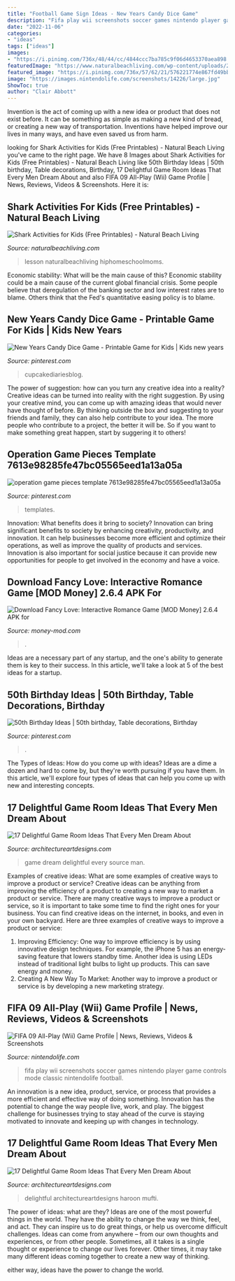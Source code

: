 ```yaml
---
title: "Football Game Sign Ideas - New Years Candy Dice Game"
description: "Fifa play wii screenshots soccer games nintendo player game controls mode classic nintendolife football"
date: "2022-11-06"
categories:
- "ideas"
tags: ["ideas"]
images:
- "https://i.pinimg.com/736x/48/44/cc/4844ccc7ba785c9f06d4653370aea898.jpg"
featuredImage: "https://www.naturalbeachliving.com/wp-content/uploads/2016/06/shark-printables-pin.jpg"
featured_image: "https://i.pinimg.com/736x/57/62/21/576221774e867fd49bbd2a9f152e68de.jpg"
image: "https://images.nintendolife.com/screenshots/14226/large.jpg"
ShowToc: true
author: "Clair Abbott"
---
```



Invention is the act of coming up with a new idea or product that does not exist before. It can be something as simple as making a new kind of bread, or creating a new way of transportation. Inventions have helped improve our lives in many ways, and have even saved us from harm.

	

		
looking for Shark Activities for Kids (Free Printables) - Natural Beach Living you've came to the right page. We have 8 Images about Shark Activities for Kids (Free Printables) - Natural Beach Living like 50th Birthday Ideas | 50th birthday, Table decorations, Birthday, 17 Delightful Game Room Ideas That Every Men Dream About and also FIFA 09 All-Play (Wii) Game Profile | News, Reviews, Videos &amp; Screenshots. Here it is:
		
    
## Shark Activities For Kids (Free Printables) - Natural Beach Living

<img loading=lazy src="https://www.naturalbeachliving.com/wp-content/uploads/2016/06/shark-printables-pin.jpg" onerror="this.onerror=null;this.src='https://tse1.mm.bing.net/th?id=OIP.vdN4wcc7uK9XopOjbCRuxAHaLH&amp;pid=15.1';" alt="Shark Activities for Kids (Free Printables) - Natural Beach Living">

_Source: naturalbeachliving.com_

>lesson naturalbeachliving hiphomeschoolmoms. 

	

Economic stability: What will be the main cause of this?
Economic stability could be a main cause of the current global financial crisis. Some people believe that deregulation of the banking sector and low interest rates are to blame. Others think that the Fed's quantitative easing policy is to blame.

    
## New Years Candy Dice Game - Printable Game For Kids | Kids New Years

<img loading=lazy src="https://i.pinimg.com/736x/48/44/cc/4844ccc7ba785c9f06d4653370aea898.jpg" onerror="this.onerror=null;this.src='https://tse1.mm.bing.net/th?id=OIP.r9pkSnNqtAnROjzARc-A_gHaKX&amp;pid=15.1';" alt="New Years Candy Dice Game - Printable Game for Kids | Kids new years">

_Source: pinterest.com_

>cupcakediariesblog. 

	

The power of suggestion: how can you turn any creative idea into a reality?
Creative ideas can be turned into reality with the right suggestion. By using your creative mind, you can come up with amazing ideas that would never have thought of before. By thinking outside the box and suggesting to your friends and family, they can also help contribute to your idea. The more people who contribute to a project, the better it will be. So if you want to make something great happen, start by suggering it to others!

    
## Operation Game Pieces Template 7613e98285fe47bc05565eed1a13a05a

<img loading=lazy src="https://i.pinimg.com/736x/25/e0/6e/25e06e1e474390879af2a479ea87ec87.jpg" onerror="this.onerror=null;this.src='https://tse3.mm.bing.net/th?id=OIP.Omu9a6mr_rcH1Y640OE3ZwHaJ3&amp;pid=15.1';" alt="operation game pieces template 7613e98285fe47bc05565eed1a13a05a">

_Source: pinterest.com_

>templates. 

	

Innovation: What benefits does it bring to society?
Innovation can bring significant benefits to society by enhancing creativity, productivity, and innovation. It can help businesses become more efficient and optimize their operations, as well as improve the quality of products and services. Innovation is also important for social justice because it can provide new opportunities for people to get involved in the economy and have a voice.

    
## Download Fancy Love: Interactive Romance Game [MOD Money] 2.6.4 APK For

<img loading=lazy src="https://money-mod.com/uploads/images/3285/original/fancy-love-interactive-romance-game-2.jpg" onerror="this.onerror=null;this.src='https://tse4.mm.bing.net/th?id=OIP.dsU1_1WEpn5kAB-ATN3pdQAAAA&amp;pid=15.1';" alt="Download Fancy Love: Interactive Romance Game [MOD Money] 2.6.4 APK for">

_Source: money-mod.com_

>. 

	

Ideas are a necessary part of any startup, and the one's ability to generate them is key to their success. In this article, we'll take a look at 5 of the best ideas for a startup.

    
## 50th Birthday Ideas | 50th Birthday, Table Decorations, Birthday

<img loading=lazy src="https://i.pinimg.com/736x/57/62/21/576221774e867fd49bbd2a9f152e68de.jpg" onerror="this.onerror=null;this.src='https://tse3.mm.bing.net/th?id=OIP.0K9vtAi-U_4GZ8sotCAmGAHaJ3&amp;pid=15.1';" alt="50th Birthday Ideas | 50th birthday, Table decorations, Birthday">

_Source: pinterest.com_

>. 

	

The Types of Ideas: How do you come up with ideas?
Ideas are a dime a dozen and hard to come by, but they're worth pursuing if you have them. In this article, we'll explore four types of ideas that can help you come up with new and interesting concepts.

    
## 17 Delightful Game Room Ideas That Every Men Dream About

<img loading=lazy src="https://www.architectureartdesigns.com/wp-content/uploads/2015/10/49.jpg" onerror="this.onerror=null;this.src='https://tse4.mm.bing.net/th?id=OIP.mo89v_oqh4GbMsQbkfG6SAHaFj&amp;pid=15.1';" alt="17 Delightful Game Room Ideas That Every Men Dream About">

_Source: architectureartdesigns.com_

>game dream delightful every source man. 

	

Examples of creative ideas: What are some examples of creative ways to improve a product or service?
Creative ideas can be anything from improving the efficiency of a product to creating a new way to market a product or service. There are many creative ways to improve a product or service, so it is important to take some time to find the right ones for your business. You can find creative ideas on the internet, in books, and even in your own backyard. Here are three examples of creative ways to improve a product or service: 
1. Improving Efficiency: One way to improve efficiency is by using innovative design techniques. For example, the iPhone 5 has an energy-saving feature that lowers standby time. Another idea is using LEDs instead of traditional light bulbs to light up products. This can save energy and money. 
2. Creating A New Way To Market: Another way to improve a product or service is by developing a new marketing strategy.

    
## FIFA 09 All-Play (Wii) Game Profile | News, Reviews, Videos &amp; Screenshots

<img loading=lazy src="https://images.nintendolife.com/screenshots/14226/large.jpg" onerror="this.onerror=null;this.src='https://tse4.mm.bing.net/th?id=OIP.Dh29SsNQHcB9qBjhI2PsKQHaFL&amp;pid=15.1';" alt="FIFA 09 All-Play (Wii) Game Profile | News, Reviews, Videos &amp; Screenshots">

_Source: nintendolife.com_

>fifa play wii screenshots soccer games nintendo player game controls mode classic nintendolife football. 

	

An innovation is a new idea, product, service, or process that provides a more efficient and effective way of doing something. Innovation has the potential to change the way people live, work, and play. The biggest challenge for businesses trying to stay ahead of the curve is staying motivated to innovate and keeping up with changes in technology.

    
## 17 Delightful Game Room Ideas That Every Men Dream About

<img loading=lazy src="https://www.architectureartdesigns.com/wp-content/uploads/2015/10/1210.jpg" onerror="this.onerror=null;this.src='https://tse4.mm.bing.net/th?id=OIP.umo9sCHuifEUi1qgLhY-KwHaE8&amp;pid=15.1';" alt="17 Delightful Game Room Ideas That Every Men Dream About">

_Source: architectureartdesigns.com_

>delightful architectureartdesigns haroon mufti. 

	

The power of ideas: what are they?
Ideas are one of the most powerful things in the world. They have the ability to change the way we think, feel, and act. They can inspire us to do great things, or help us overcome difficult challenges.
Ideas can come from anywhere – from our own thoughts and experiences, or from other people. Sometimes, all it takes is a single thought or experience to change our lives forever. Other times, it may take many different ideas coming together to create a new way of thinking.

 either way, ideas have the power to change the world.

